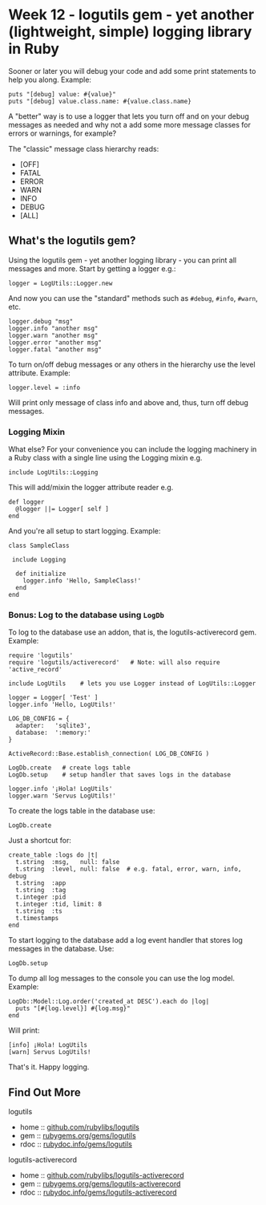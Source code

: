# Week 12 - logutils gem - yet another (lightweight, simple) logging library in Ruby



Sooner or later you will debug your code and add some print statements to help you along. Example:

~~~
puts "[debug] value: #{value}"
puts "[debug] value.class.name: #{value.class.name}
~~~

A "better" way is to use a logger that lets you turn off and on your
debug messages as needed and why not a add some more message classes for
errors or warnings, for example?

The "classic" message class hierarchy reads:

- [OFF]
- FATAL
- ERROR
- WARN
- INFO
- DEBUG
- [ALL]


## What's the logutils gem?

Using the logutils gem - yet another logging library - you can
print all messages and more. Start by getting a logger e.g.:

~~~
logger = LogUtils::Logger.new
~~~

And now you can use the "standard" methods such as `#debug`, `#info`, `#warn`, etc.

~~~
logger.debug "msg"
logger.info "another msg"
logger.warn "another msg"
logger.error "another msg"
logger.fatal "another msg"
~~~

To turn on/off debug messages or any others in the hierarchy use the level attribute.
Example:

~~~
logger.level = :info
~~~

Will print only message of class info and above and, thus, turn off debug messages.


### Logging Mixin

What else?  For your convenience you can include the logging machinery in a Ruby class
with a single line using the Logging mixin e.g.

~~~
include LogUtils::Logging
~~~

This will add/mixin the logger attribute reader e.g.

~~~
def logger
  @logger ||= Logger[ self ]
end
~~~

And you're all setup to start logging. Example:

~~~
class SampleClass

 include Logging

  def initialize
    logger.info 'Hello, SampleClass!'
  end
end
~~~


### Bonus: Log to the database using `LogDb`

To log to the database use an addon, that is, the logutils-activerecord gem.
Example:

~~~
require 'logutils'
require 'logutils/activerecord'   # Note: will also require 'active_record'

include LogUtils    # lets you use Logger instead of LogUtils::Logger

logger = Logger[ 'Test' ]
logger.info 'Hello, LogUtils!'

LOG_DB_CONFIG = {
  adapter:   'sqlite3',
  database:  ':memory:'
}

ActiveRecord::Base.establish_connection( LOG_DB_CONFIG )

LogDb.create   # create logs table
LogDb.setup    # setup handler that saves logs in the database

logger.info '¡Hola! LogUtils'
logger.warn 'Servus LogUtils!'
~~~


To create the logs table in the database use:

~~~
LogDb.create
~~~

Just a shortcut for:

~~~
create_table :logs do |t|
  t.string  :msg,   null: false
  t.string  :level, null: false  # e.g. fatal, error, warn, info, debug
  t.string  :app
  t.string  :tag
  t.integer :pid
  t.integer :tid, limit: 8
  t.string  :ts
  t.timestamps
end
~~~

To start logging to the database  add a log event handler that stores
log messages in the database. Use:

~~~
LogDb.setup
~~~

To dump all log messages to the console you can use the log model. Example:

~~~
LogDb::Model::Log.order('created_at DESC').each do |log|
  puts "[#{log.level}] #{log.msg}"
end
~~~

Will print:

~~~
[info] ¡Hola! LogUtils
[warn] Servus LogUtils!
~~~

That's it. Happy logging.


## Find Out More

logutils

* home     :: [github.com/rubylibs/logutils](https://github.com/rubylibs/logutils)
* gem      :: [rubygems.org/gems/logutils](https://rubygems.org/gems/logutils)
* rdoc     :: [rubydoc.info/gems/logutils](http://rubydoc.info/gems/logutils)


logutils-activerecord

* home     :: [github.com/rubylibs/logutils-activerecord](https://github.com/rubylibs/logutils-activerecord)
* gem      :: [rubygems.org/gems/logutils-activerecord](https://rubygems.org/gems/logutils-activerecord)
* rdoc     :: [rubydoc.info/gems/logutils-activerecord](http://rubydoc.info/gems/logutils-activerecord)

